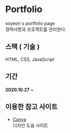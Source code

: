 # Portfolio

soyeon`s portfolio page   
경력사항과 프로젝트를 관리한다.   


## 스택 ( 기술 )
HTML, CSS, JavaScript  

## 기간
#### 2020.10.27 ~ 


## 이용한 참고 사이트 

- [Canva](https://www.canva.com/)   
디자인 도움 사이트 